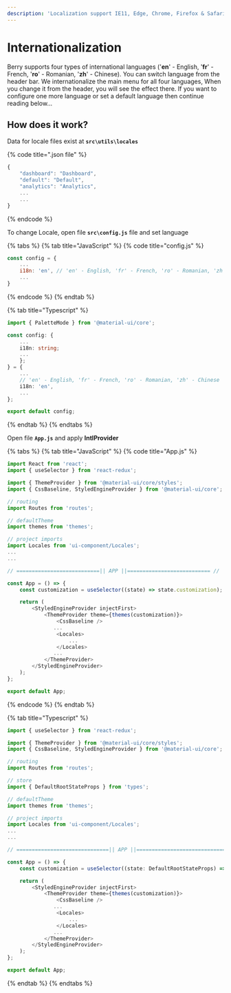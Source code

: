 ```yaml
---
description: 'Localization support IE11, Edge, Chrome, Firefox & Safari.'
---
```


# Internationalization

Berry supports four types of international languages \('**en**' - English, '**fr**' - French, '**ro**' - Romanian, '**zh**' - Chinese\). You can switch language from the header bar. We internationalize the main menu for all four languages, When you change it from the header, you will see the effect there. If you want to configure one more language or set a default language then continue reading below...

## How does it work?

Data for locale files exist at **`src\utils\locales`**

{% code title=".json file" %}
```javascript
{
    "dashboard": "Dashboard",
    "default": "Default",
    "analytics": "Analytics",
    ...
    ...
}
```
{% endcode %}

To change Locale, open file **`src\config.js`** file and set language

{% tabs %}
{% tab title="JavaScript" %}
{% code title="config.js" %}
```javascript
const config = {
    ...
    i18n: 'en', // 'en' - English, 'fr' - French, 'ro' - Romanian, 'zh' - Chinese
    ...
}
```
{% endcode %}
{% endtab %}

{% tab title="Typescript" %}
```typescript
import { PaletteMode } from '@material-ui/core';

const config: {
    ...
    i18n: string;
    ...    
    };
} = {
    ...
    // 'en' - English, 'fr' - French, 'ro' - Romanian, 'zh' - Chinese
    i18n: 'en',
    ...
};

export default config;

```
{% endtab %}
{% endtabs %}

Open file **`App.js`** and apply **IntlProvider**

{% tabs %}
{% tab title="JavaScript" %}
{% code title="App.js" %}
```javascript
import React from 'react';
import { useSelector } from 'react-redux';

import { ThemeProvider } from '@material-ui/core/styles';
import { CssBaseline, StyledEngineProvider } from '@material-ui/core';

// routing
import Routes from 'routes';

// defaultTheme
import themes from 'themes';

// project imports
import Locales from 'ui-component/Locales';
...
...

// ===========================|| APP ||=========================== //

const App = () => {
    const customization = useSelector((state) => state.customization);

    return (
        <StyledEngineProvider injectFirst>
            <ThemeProvider theme={themes(customization)}>
                <CssBaseline />
               ...
                <Locales>
                    ...
                </Locales>
               ...
            </ThemeProvider>
        </StyledEngineProvider>
    );
};

export default App;

```
{% endcode %}
{% endtab %}

{% tab title="Typescript" %}
```typescript
import { useSelector } from 'react-redux';

import { ThemeProvider } from '@material-ui/core/styles';
import { CssBaseline, StyledEngineProvider } from '@material-ui/core';

// routing
import Routes from 'routes';

// store
import { DefaultRootStateProps } from 'types';

// defaultTheme
import themes from 'themes';

// project imports
import Locales from 'ui-component/Locales';
...
...

// ==============================|| APP ||============================== //

const App = () => {
    const customization = useSelector((state: DefaultRootStateProps) => state.customization);

    return (
        <StyledEngineProvider injectFirst>
            <ThemeProvider theme={themes(customization)}>
                <CssBaseline />
               ...
                <Locales>
                    ...
                </Locales>
               ...
            </ThemeProvider>
        </StyledEngineProvider>
    );
};

export default App;

```
{% endtab %}
{% endtabs %}

